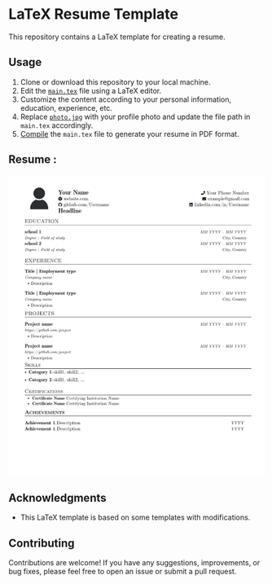 # LaTeX Resume Template

This repository contains a LaTeX template for creating a resume.

## Usage

1. Clone or download this repository to your local machine.
2. Edit the [`main.tex`](main.tex) file using a LaTeX editor.
3. Customize the content according to your personal information, education, experience, etc.
4. Replace [`photo.jpg`](photo.jpg) with your profile photo and update the file path in `main.tex` accordingly.
5. [Compile](https://guides.lib.wayne.edu/latex/compile) the `main.tex` file to generate your resume in PDF format.

## Resume : 
![resume](./resume.png)

## Acknowledgments

- This LaTeX template is based on some templates with modifications.

## Contributing

Contributions are welcome! If you have any suggestions, improvements, or bug fixes, please feel free to open an issue or submit a pull request.
